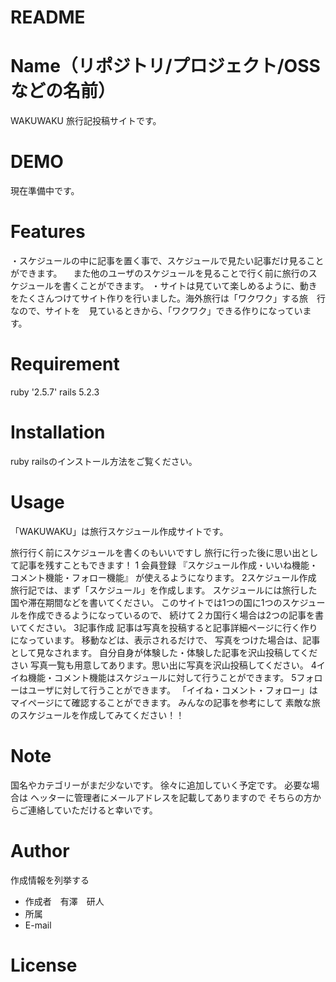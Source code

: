 # README

# Name（リポジトリ/プロジェクト/OSSなどの名前）

WAKUWAKU
旅行記投稿サイトです。

# DEMO

現在準備中です。

# Features

・スケジュールの中に記事を置く事で、スケジュールで見たい記事だけ見ることができます。
　また他のユーザのスケジュールを見ることで行く前に旅行のスケジュールを書くことができます。
・サイトは見ていて楽しめるように、動きをたくさんつけてサイト作りを行いました。海外旅行は「ワクワク」する旅　行なので、サイトを　見ているときから、「ワクワク」できる作りになっています。

# Requirement

ruby '2.5.7'
rails 5.2.3

# Installation

ruby
railsのインストール方法をご覧ください。

# Usage
「WAKUWAKU」は旅行スケジュール作成サイトです。

旅行行く前にスケジュールを書くのもいいですし
旅行に行った後に思い出として記事を残すこともできます！
1 会員登録
『スケジュール作成・いいね機能・コメント機能・フォロー機能』
が使えるようになります。
2スケジュール作成
旅行記では、まず「スケジュール」を作成します。
スケジュールには旅行した国や滞在期間などを書いてください。
このサイトでは1つの国に1つのスケジュールを作成できるようになっているので、
続けて２カ国行く場合は2つの記事を書いてください。
3記事作成
記事は写真を投稿すると記事詳細ページに行く作りになっています。
移動などは、表示されるだけで、
写真をつけた場合は、記事として見なされます。
自分自身が体験した・体験した記事を沢山投稿してください
写真一覧も用意してあります。思い出に写真を沢山投稿してください。
4イイね機能・コメント機能はスケジュールに対して行うことができます。
5フォローはユーザに対して行うことができます。
「イイね・コメント・フォロー」はマイページにて確認することができます。
みんなの記事を参考にして 素敵な旅のスケジュールを作成してみてください！！

# Note
国名やカテゴリーがまだ少ないです。
徐々に追加していく予定です。
必要な場合は
ヘッターに管理者にメールアドレスを記載してありますので
そちらの方からご連絡していただけると幸いです。



# Author

作成情報を列挙する

* 作成者　有澤　研人
* 所属
* E-mail

# License

